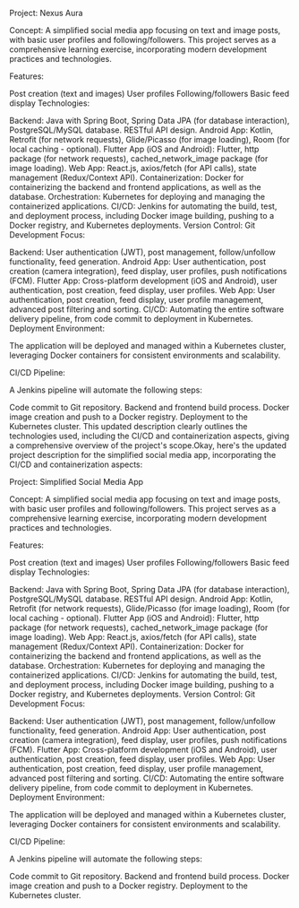 Project: Nexus Aura

Concept: A simplified social media app focusing on text and image posts, with basic user profiles and following/followers. This project serves as a comprehensive learning exercise, incorporating modern development practices and technologies.

Features:

Post creation (text and images)
User profiles
Following/followers
Basic feed display
Technologies:

Backend: Java with Spring Boot, Spring Data JPA (for database interaction), PostgreSQL/MySQL database. RESTful API design.
Android App: Kotlin, Retrofit (for network requests), Glide/Picasso (for image loading), Room (for local caching - optional).
Flutter App (iOS and Android): Flutter, http package (for network requests), cached_network_image package (for image loading).
Web App: React.js, axios/fetch (for API calls), state management (Redux/Context API).
Containerization: Docker for containerizing the backend and frontend applications, as well as the database.
Orchestration: Kubernetes for deploying and managing the containerized applications.
CI/CD: Jenkins for automating the build, test, and deployment process, including Docker image building, pushing to a Docker registry, and Kubernetes deployments.
Version Control: Git
Development Focus:

Backend: User authentication (JWT), post management, follow/unfollow functionality, feed generation.
Android App: User authentication, post creation (camera integration), feed display, user profiles, push notifications (FCM).
Flutter App: Cross-platform development (iOS and Android), user authentication, post creation, feed display, user profiles.
Web App: User authentication, post creation, feed display, user profile management, advanced post filtering and sorting.
CI/CD: Automating the entire software delivery pipeline, from code commit to deployment in Kubernetes.
Deployment Environment:

The application will be deployed and managed within a Kubernetes cluster, leveraging Docker containers for consistent environments and scalability.

CI/CD Pipeline:

A Jenkins pipeline will automate the following steps:

Code commit to Git repository.
Backend and frontend build process.
Docker image creation and push to a Docker registry.
Deployment to the Kubernetes cluster.
This updated description clearly outlines the technologies used, including the CI/CD and containerization aspects, giving a comprehensive overview of the project's scope.Okay, here's the updated project description for the simplified social media app, incorporating the CI/CD and containerization aspects:

Project: Simplified Social Media App

Concept: A simplified social media app focusing on text and image posts, with basic user profiles and following/followers. This project serves as a comprehensive learning exercise, incorporating modern development practices and technologies.

Features:

Post creation (text and images)
User profiles
Following/followers
Basic feed display
Technologies:

Backend: Java with Spring Boot, Spring Data JPA (for database interaction), PostgreSQL/MySQL database. RESTful API design.
Android App: Kotlin, Retrofit (for network requests), Glide/Picasso (for image loading), Room (for local caching - optional).
Flutter App (iOS and Android): Flutter, http package (for network requests), cached_network_image package (for image loading).
Web App: React.js, axios/fetch (for API calls), state management (Redux/Context API).
Containerization: Docker for containerizing the backend and frontend applications, as well as the database.
Orchestration: Kubernetes for deploying and managing the containerized applications.
CI/CD: Jenkins for automating the build, test, and deployment process, including Docker image building, pushing to a Docker registry, and Kubernetes deployments.
Version Control: Git
Development Focus:

Backend: User authentication (JWT), post management, follow/unfollow functionality, feed generation.
Android App: User authentication, post creation (camera integration), feed display, user profiles, push notifications (FCM).
Flutter App: Cross-platform development (iOS and Android), user authentication, post creation, feed display, user profiles.
Web App: User authentication, post creation, feed display, user profile management, advanced post filtering and sorting.
CI/CD: Automating the entire software delivery pipeline, from code commit to deployment in Kubernetes.
Deployment Environment:

The application will be deployed and managed within a Kubernetes cluster, leveraging Docker containers for consistent environments and scalability.

CI/CD Pipeline:

A Jenkins pipeline will automate the following steps:

Code commit to Git repository.
Backend and frontend build process.
Docker image creation and push to a Docker registry.
Deployment to the Kubernetes cluster.
